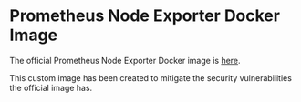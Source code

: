 # Prometheus Node Exporter Docker Image

The official Prometheus Node Exporter Docker image is [here](https://github.com/prometheus/node_exporter/blob/master/Dockerfile).

This custom image has been created to mitigate the security vulnerabilities the official image has.
